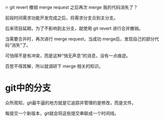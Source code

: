 🔥 git revert 撤销 merge request 之后再次 merge 我的代码消失了？

前段时间需求功能开发完成之后，将需求分支合到主分支。

后来项目延期，为了不影响到主分支，就使用 git revert 进行合并撤销。

当需要合并时，再次进行 merge request，当成功 merge后，发现自己的部分代码“消失“了。

可怕得不是有冲突，而是这种“悄无声息“的消息，没有一点痕迹。

百思不得其解，所以就调研下 merge 相关的知识。

# git中的分支

众所周知，git最牛逼的地方就是它追踪并管理的是修改，而是文件。

每提交一个新版本，git就会将这些提交串联成一个时间线。